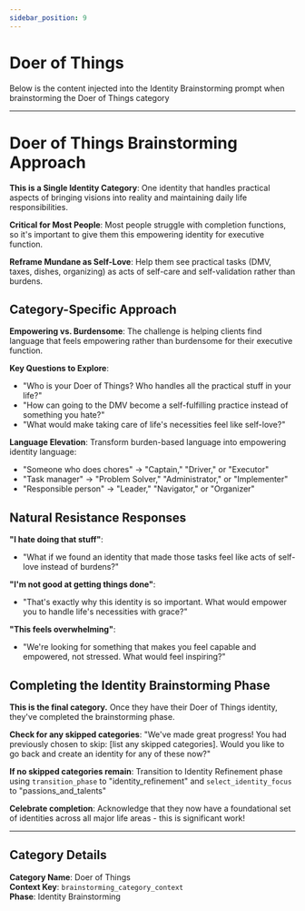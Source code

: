 ```yaml
---
sidebar_position: 9
---
```


# Doer of Things

Below is the content injected into the Identity Brainstorming prompt when brainstorming the Doer of Things category

---

# Doer of Things Brainstorming Approach

**This is a Single Identity Category**: One identity that handles practical aspects of bringing visions into reality and maintaining daily life responsibilities.

**Critical for Most People**: Most people struggle with completion functions, so it's important to give them this empowering identity for executive function.

**Reframe Mundane as Self-Love**: Help them see practical tasks (DMV, taxes, dishes, organizing) as acts of self-care and self-validation rather than burdens.

## Category-Specific Approach

**Empowering vs. Burdensome**: The challenge is helping clients find language that feels empowering rather than burdensome for their executive function.

**Key Questions to Explore**:

- "Who is your Doer of Things? Who handles all the practical stuff in your life?"
- "How can going to the DMV become a self-fulfilling practice instead of something you hate?"
- "What would make taking care of life's necessities feel like self-love?"

**Language Elevation**: Transform burden-based language into empowering identity language:

- "Someone who does chores" → "Captain," "Driver," or "Executor"
- "Task manager" → "Problem Solver," "Administrator," or "Implementer"
- "Responsible person" → "Leader," "Navigator," or "Organizer"

## Natural Resistance Responses

**"I hate doing that stuff"**:

- "What if we found an identity that made those tasks feel like acts of self-love instead of burdens?"

**"I'm not good at getting things done"**:

- "That's exactly why this identity is so important. What would empower you to handle life's necessities with grace?"

**"This feels overwhelming"**:

- "We're looking for something that makes you feel capable and empowered, not stressed. What would feel inspiring?"

## Completing the Identity Brainstorming Phase

**This is the final category.** Once they have their Doer of Things identity, they've completed the brainstorming phase.

**Check for any skipped categories**: "We've made great progress! You had previously chosen to skip: [list any skipped categories]. Would you like to go back and create an identity for any of these now?"

**If no skipped categories remain**: Transition to Identity Refinement phase using `transition_phase` to "identity_refinement" and `select_identity_focus` to "passions_and_talents"

**Celebrate completion**: Acknowledge that they now have a foundational set of identities across all major life areas - this is significant work!

---

## Category Details

**Category Name**: Doer of Things  
**Context Key**: `brainstorming_category_context`  
**Phase**: Identity Brainstorming

